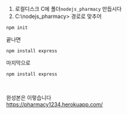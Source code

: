 1. 로컬디스크 C에 폴더`nodejs_pharmacy` 만듭시다
2. C:\nodejs_pharmacy> 경로로 맞추어
```console
npm init
```
끝나면
```console
npm install express
```

마지막으로
```console
npm install express
```

<br>

완성본은 이렇습니다\
https://pharmacy1234.herokuapp.com/

<br>
<br>

